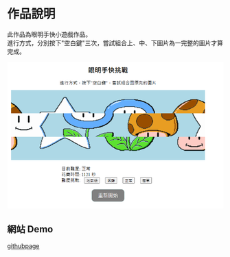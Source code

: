 # 作品說明
 此作品為眼明手快小遊戲作品。<br>
 進行方式，分別按下"空白鍵"三次，嘗試組合上、中、下圖片為一完整的圖片才算完成。

![image](./src/assets/001.png)



## 網站 Demo
[githubpage](https://egg8833.github.io/sliderGame/)


